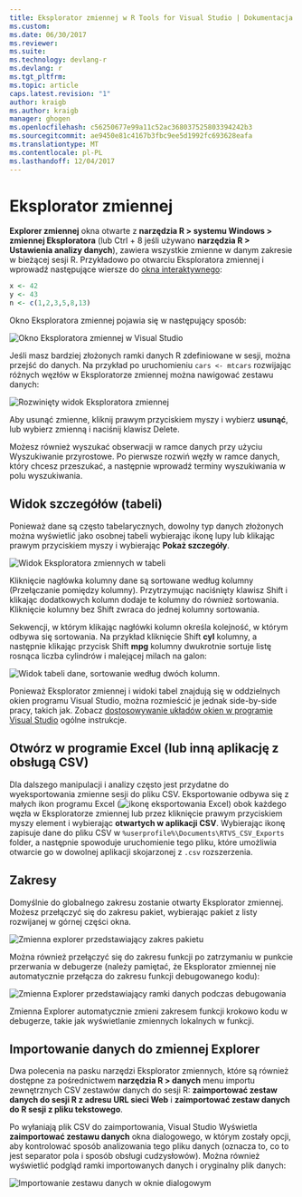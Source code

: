 ```yaml
---
title: Eksplorator zmiennej w R Tools for Visual Studio | Dokumentacja firmy Microsoft
ms.custom: 
ms.date: 06/30/2017
ms.reviewer: 
ms.suite: 
ms.technology: devlang-r
ms.devlang: r
ms.tgt_pltfrm: 
ms.topic: article
caps.latest.revision: "1"
author: kraigb
ms.author: kraigb
manager: ghogen
ms.openlocfilehash: c56250677e99a11c52ac368037525803394242b3
ms.sourcegitcommit: ae9450e81c4167b3fbc9ee5d1992fc693628eafa
ms.translationtype: MT
ms.contentlocale: pl-PL
ms.lasthandoff: 12/04/2017
---
```

# <a name="variable-explorer"></a>Eksplorator zmiennej

**Explorer zmiennej** okna otwarte z **narzędzia R > systemu Windows > zmiennej Eksploratora** (lub Ctrl + 8 jeśli używano **narzędzia R > Ustawienia analizy danych**), zawiera wszystkie zmienne w danym zakresie w bieżącej sesji R. Przykładowo po otwarciu Eksploratora zmiennej i wprowadź następujące wiersze do [okna interaktywnego](interactive-repl.md):

```R
x <- 42
y <- 43
n <- c(1,2,3,5,8,13)
```
 
Okno Eksploratora zmiennej pojawia się w następujący sposób:

![Okno Eksploratora zmiennej w Visual Studio](media/variable-explorer-window.png)

Jeśli masz bardziej złożonych ramki danych R zdefiniowane w sesji, można przejść do danych. Na przykład po uruchomieniu `cars <- mtcars` rozwijając różnych węzłów w Eksploratorze zmiennej można nawigować zestawu danych:
 
![Rozwinięty widok Eksploratora zmiennej](media/variable-explorer-expanded-results.png)
 
Aby usunąć zmienne, kliknij prawym przyciskiem myszy i wybierz **usunąć**, lub wybierz zmienną i naciśnij klawisz Delete.

Możesz również wyszukać obserwacji w ramce danych przy użyciu Wyszukiwanie przyrostowe. Po pierwsze rozwiń węzły w ramce danych, który chcesz przeszukać, a następnie wprowadź terminy wyszukiwania w polu wyszukiwania.

## <a name="details-table-view"></a>Widok szczegółów (tabeli)

Ponieważ dane są często tabelarycznych, dowolny typ danych złożonych można wyświetlić jako osobnej tabeli wybierając ikonę lupy lub klikając prawym przyciskiem myszy i wybierając **Pokaż szczegóły**. 

![Widok Eksploratora zmiennych w tabeli](media/variable-explorer-table-view.png)

Kliknięcie nagłówka kolumny dane są sortowane według kolumny (Przełączanie pomiędzy kolumny). Przytrzymując naciśnięty klawisz Shift i klikając dodatkowych kolumn dodaje te kolumny do również sortowania. Kliknięcie kolumny bez Shift zwraca do jednej kolumny sortowania.

Sekwencji, w którym klikając nagłówki kolumn określa kolejność, w którym odbywa się sortowania. Na przykład kliknięcie Shift **cyl** kolumny, a następnie klikając przycisk Shift **mpg** kolumny dwukrotnie sortuje listę rosnąca liczba cylindrów i malejącej milach na galon:

![Widok tabeli dane, sortowanie według dwóch kolumn.](media/variable-explorer-table-view-sorting.png)

Ponieważ Eksplorator zmiennej i widoki tabel znajdują się w oddzielnych okien programu Visual Studio, można rozmieścić je jednak side-by-side pracy, takich jak. Zobacz [dostosowywanie układów okien w programie Visual Studio](../ide/customizing-window-layouts-in-visual-studio.md) ogólne instrukcje.

## <a name="open-in-excel-or-other-csv-capable-application"></a>Otwórz w programie Excel (lub inną aplikację z obsługą CSV)

Dla dalszego manipulacji i analizy często jest przydatne do wyeksportowania zmienne sesji do pliku CSV. Eksportowanie odbywa się z małych ikon programu Excel (![ikonę eksportowania Excel](media/variable-explorer-excel-icon.png)) obok każdego węzła w Eksploratorze zmiennej lub przez kliknięcie prawym przyciskiem myszy element i wybierając **otwartych w aplikacji CSV**. Wybierając ikonę zapisuje dane do pliku CSV w `%userprofile%\Documents\RTVS_CSV_Exports` folder, a następnie spowoduje uruchomienie tego pliku, które umożliwia otwarcie go w dowolnej aplikacji skojarzonej z `.csv` rozszerzenia.

## <a name="scopes"></a>Zakresy

Domyślnie do globalnego zakresu zostanie otwarty Eksplorator zmiennej. Możesz przełączyć się do zakresu pakiet, wybierając pakiet z listy rozwijanej w górnej części okna.

![Zmienna explorer przedstawiający zakres pakietu](media/variable-explorer-package-scopes.png)

Można również przełączyć się do zakresu funkcji po zatrzymaniu w punkcie przerwania w debugerze (należy pamiętać, że Eksplorator zmiennej nie automatycznie przełącza do zakresu funkcji debugowanego kodu):

![Zmienna Explorer przedstawiający ramki danych podczas debugowania](media/variable-explorer-as-locals-window.png)

Zmienna Explorer automatycznie zmieni zakresem funkcji krokowo kodu w debugerze, takie jak wyświetlanie zmiennych lokalnych w funkcji.


## <a name="importing-data-into-variable-explorer"></a>Importowanie danych do zmiennej Explorer

Dwa polecenia na pasku narzędzi Eksplorator zmiennych, które są również dostępne za pośrednictwem **narzędzia R > danych** menu importu zewnętrznych CSV zestawów danych do sesji R: **zaimportować zestaw danych do sesji R z adresu URL sieci Web** i **zaimportować zestaw danych do R sesji z pliku tekstowego**. 

Po wyłaniają plik CSV do zaimportowania, Visual Studio Wyświetla **zaimportować zestawu danych** okna dialogowego, w którym zostały opcji, aby kontrolować sposób analizowania tego pliku danych (oznacza to, co to jest separator pola i sposób obsługi cudzysłowów). Można również wyświetlić podgląd ramki importowanych danych i oryginalny plik danych:

![Importowanie zestawu danych w oknie dialogowym](media/variable-explorer-import-dataset-dialog.png)

